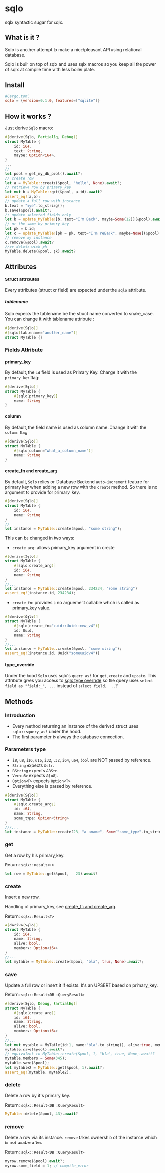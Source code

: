 # sqlo

sqlx syntactic sugar for sqlx.

## What is it ?

Sqlo is another attempt to make a nice/pleasant API using relational database.

Sqlo is built on top of sqlx and uses sqlx macros so you keep all the power of sqlx at compile time with less boiler plate.

## Install

```toml
#Cargo.toml
sqlo = {version=0.1.0, features=["sqlite"]}
```

## How it works ?

Just derive `Sqlo` macro:

```rust
#[derive(Sqlo, PartialEq, Debug)]
struct MyTable {
    id: i64,
    text: String,
    maybe: Option<i64>,
}
...
//
let pool = get_my_db_pool().await?;
// create row
let a = MyTable::create(&pool, "hello", None).await?;
// retrieve row by primary_key
let mut b = MyTable::get(&pool, a.id).await?
assert_eq!(a,b);
// update a full row with instance
b.text = "bye".to_string();
b.save(&pool).await?;
// update selected fields only
let b = update_MyTable![b, text="I'm Back", maybe=Some(12)](&pool).await?;
// or the same by primary_key
let pk = b.id;
let c = update_MyTable![pk = pk, text="I'm reBack", maybe=None](&pool).await?;
// remove by instance
c.remove(&pool).await?
//or delete with pk
MyTable.delete(&pool, pk).await?
```

## Attributes

#### Struct attributes

Every attributes (struct or field) are expected under the `sqlo` attribute.

##### tablename

Sqlo expects the tablename be the struct name converted to snake_case.
You can change it with tablename attribute :

```rust
#[derive(Sqlo)]
#[sqlo(tablename="another_name")]
struct MyTable {}
```

### Fields Attribute

#### primary_key

By default, the `id` field is used as Primary Key. Change it with the `primary_key` flag:

```rust
#[derive(Sqlo)]
struct MyTable {
    #[sqlo(primary_key)]
    name: String
}
```

#### column

By default, the field name is used as column name. Change it with the `column` flag:

```rust
#[derive(Sqlo)]
struct MyTable {
    #[sqlo(column="what_a_column_name")]
    name: String
}
```

#### create_fn and create_arg

By default, `Sqlo` relies on Database Backend `auto-increment` feature for primary key when adding a new row with the `create` method. So there is no argument to provide for primary_key.

```rust
#[derive(Sqlo)]
struct MyTable {
    id: i64,
    name: String
}
//...
let instance = MyTable::create(&pool, "some string");
```

This can be changed in two ways:

- `create_arg`: allows primary_key argument in create

```rust
#[derive(Sqlo)]
struct MyTable {
    #[sqlo(create_arg)]
    id: i64,
    name: String
}
//...
let instance = MyTable::create(&pool, 234234, "some string");
assert_eq!(instance.id, 234234);
```

- `create_fn`: provides a no arguement callable which is called as primary_key value.

```rust
#[derive(Sqlo)]
struct MyTable {
    #[sqlo(create_fn="uuid::Uuid::new_v4")]
    id: Uuid,
    name: String
}
//...
let instance = MyTable::create(&pool, "some string");
assert_eq!(instance.id, Uuid("someuuidv4"))
```

#### type_override

Under the hood `Sqlo` uses sqlx's `query_as!` for `get`, `create` and `update`.
This attribute gives you access to [sqlx type override](https://docs.rs/sqlx/latest/sqlx/macro.query_as.html#column-type-override-infer-from-struct-field) so the query uses `select field as "field:_", ...` instead of `select field, ...`?

## Methods

### Introduction

- Every method returning an instance of the derived struct uses `sqlx::squery_as!` under the hood.
- The first parameter is always the database connection.

### Parameters type

- `i8`, `u8`, `i16`, `u16`, `i32`, `u32`, `i64`, `u64`, `bool` are NOT passed by reference.
- `String` expects `&str`.
- `BString` expects `&BStr`.
- `Vec<u8>` expects `&[u8]`.
- `Option<T>` expects `Option<T>`
- Everything else is passed by reference.

```rust
#[derive(Sqlo)]
struct MyTable {
    #[sqlo(create_arg)]
    id: i64,
    name: String,
    some_type: Option<String>
}
///...
let instance = MyTable::create(23, "a aname", Some("some_type".to_string()));
```

### get

Get a row by his primary_key.

Return: `sqlx::Result<T>`

```rust
let row = MyTable::get(&pool,   23).await?
```

### create

Insert a new row.

Handling of primary_key, see [create_fn and create_arg](####create_fn-and-create_arg).

Return: `sqlx::Result<T>`

```rust
#[derive(Sqlo)]
struct MyTable {
    id: i64,
    name: String,
    alive: bool,
    members: Option<i64>
}
//...
let mytable = MyTable::create(&pool, "bla", true, None).await?;
```

### save

Update a full row or insert it if exists. It's an UPSERT based on primary_key.

Return: `sqlx::Result<DB::QueryResult>`

```rust
#[derive(Sqlo, Debug, PartialEq)]
struct MyTable {
    #[sqlo(create_arg)]
    id: i64,
    name: String,
    alive: bool,
    members: Option<i64>
}
//...
let mut mytable = MyTable{id:1, name:"bla".to_string(), alive:true, membres:None};
mytable.save(&pool).await?;
// equivalent to MyTable::create(&pool, 1, "bla", true, None).await?
mytable.members = Some(345);
mytable.save(&pool);
let mytable2 = MyTable::get(&pool, 1).await?;
assert_eq!(mytable, mytable2);
```

### delete

Delete a row by it's primary key.

Return: `sqlx::Result<DB::QueryResult>`

```rust
MyTable::delete(&pool, 43).await?
```

### remove

Delete a row via its instance. `remove` takes ownership of the instance which is not usable after.

Return: `sqlx::Result<DB::QueryResult>`

```rust
myrow.remove(&pool).await?;
myrow.some_field = 1; // compile_error
```

